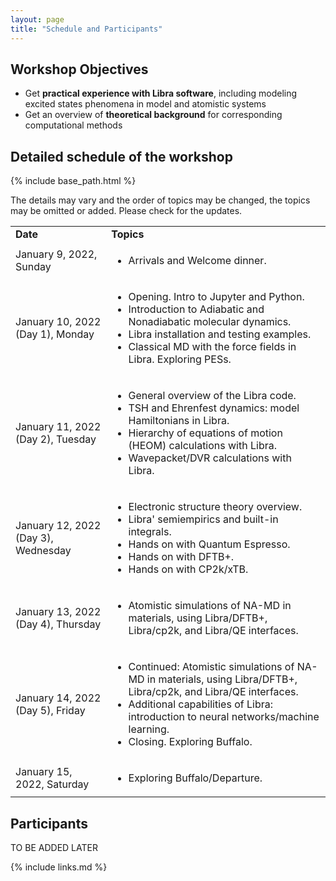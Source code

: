 ```yaml
---
layout: page
title: "Schedule and Participants"
---
```


## Workshop Objectives

* Get **practical experience with Libra software**, including modeling excited states phenomena in model and atomistic systems
* Get an overview of **theoretical background** for corresponding computational methods


## Detailed schedule of the workshop

{% include base_path.html %}

The details may vary and the order of topics may be changed, the topics may be omitted or added. Please check for the updates. 

  <table class="table table-striped">
  
  <tr>
    <td class="col-md-3"><strong>Date</strong></td>
    <td class="col-md-9"><strong>Topics</strong></td> 
  </tr>

  <tr>
    <td class="col-md-3">January 9, 2022, Sunday</td>
    <td class="col-md-9">
      <ul>        
        <li>Arrivals and Welcome dinner.</li>
      </ul>
    </td> 
  </tr>
  
  <tr>
    <td class="col-md-3">January 10, 2022 (Day 1), Monday</td>
    <td class="col-md-9">
      <ul>        
        <li>Opening. Intro to Jupyter and Python. </li>
        <li>Introduction to Adiabatic and Nonadiabatic molecular dynamics.</li>
        <li>Libra installation and testing examples.</li>
        <li>Classical MD with the force fields in Libra. Exploring PESs.</li>
      </ul>
    </td> 
  </tr>

  <tr>
    <td class="col-md-3">January 11, 2022 (Day 2), Tuesday</td>
    <td class="col-md-7">
      <ul>
        <li>General overview of the Libra code.</li> 
        <li>TSH and Ehrenfest dynamics: model Hamiltonians in Libra.</li>
        <li>Hierarchy of equations of motion (HEOM) calculations with Libra. </li>
        <li>Wavepacket/DVR calculations with  Libra. </li>
      </ul>
    </td>
  </tr>

  <tr>
    <td class="col-md-3">January 12, 2022 (Day 3), Wednesday</td>
    <td class="col-md-9">
      <ul>
        <li>Electronic structure theory overview.</li>
        <li>Libra' semiempirics and built-in integrals.</li>
        <li>Hands on with Quantum Espresso.</li>
        <li>Hands on with DFTB+.</li>
        <li>Hands on with CP2k/xTB.</li>
      </ul>
    </td>
  </tr>

  <tr>
    <td class="col-md-3">January 13, 2022 (Day 4), Thursday</td>
    <td class="col-md-9">
      <ul>
        <li>Atomistic simulations of NA-MD in materials, using Libra/DFTB+, Libra/cp2k, and Libra/QE interfaces.</li>
      </ul>
    </td>
  </tr>

  <tr>
    <td class="col-md-3">January 14, 2022 (Day 5), Friday</td>
    <td class="col-md-9">
      <ul>
        <li>Continued: Atomistic simulations of NA-MD in materials, using Libra/DFTB+, Libra/cp2k, and Libra/QE interfaces.</li>
        <li>Additional capabilities of Libra: introduction to neural networks/machine learning.</li>
        <li>Closing. Exploring Buffalo.</li>
      </ul>
    </td>
  </tr>
  
  <tr>
    <td class="col-md-3">January 15, 2022, Saturday</td>
    <td class="col-md-9">
      <ul>
        <li>Exploring Buffalo/Departure.</li>
      </ul>
    </td>
  </tr>

  </table>



## Participants 

TO BE ADDED LATER


{% include links.md %}
